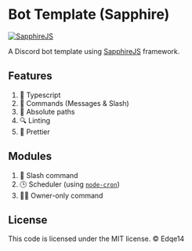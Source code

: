 # Bot Template (Sapphire)

[![SapphireJS](https://camo.githubusercontent.com/0a5882e206238eff35acfe260430a4dbbfa47d31aeb4dad4592c800a17908231/68747470733a2f2f63646e2e736b7972612e70772f67682d6173736574732f73617070686972652d62616e6e65722e706e67)](https://www.sapphirejs.com/)

A Discord bot template using [SapphireJS](https://www.sapphirejs.com/) framework.

## Features

1. 🎉 Typescript
2. 🔧 Commands (Messages & Slash)
3. 🎯 Absolute paths
4. 🔍 Linting
5. 🦋 Prettier

## Modules

1. 🔗 Slash command
2. 🕒 Scheduler (using [`node-cron`](https://www.npmjs.com/package/node-cron))
3. 💂‍♂️ Owner-only command

## License

This code is licensed under the MIT license. &copy; Edqe14

